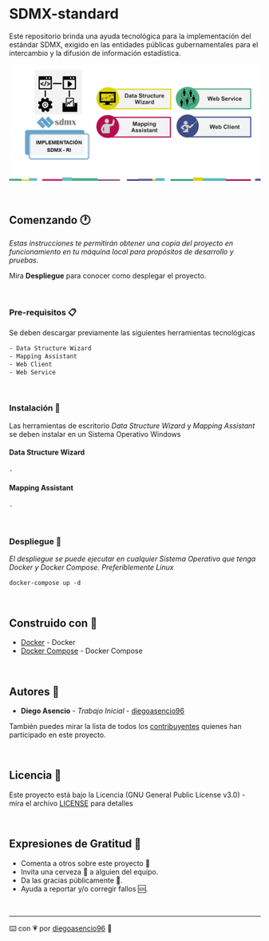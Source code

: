# SDMX-standard

Este repositorio brinda una ayuda tecnológica para la implementación del estándar SDMX, exigido en las entidades públicas gubernamentales para el intercambio y la difusión de información estadística.

![Ciclo del proceso de implementación del estándar SDMX](resources/images/sdmx-estandar.jpg)

<br>

## Comenzando :clock1:

_Estas instrucciones te permitirán obtener una copia del proyecto en funcionamiento en tu máquina local para propósitos de desarrollo y pruebas._

Mira **Despliegue** para conocer como desplegar el proyecto.

<br>

### Pre-requisitos :clipboard:

Se deben descargar previamente las siguientes herramientas tecnológicas 

```
- Data Structure Wizard
- Mapping Assistant
- Web Client
- Web Service
```

<br>

### Instalación :wrench:

Las herramientas de escritorio _Data Structure Wizard_ y _Mapping Assistant_ se deben instalar en un Sistema Operativo Windows

#### Data Structure Wizard

```
-
```

#### Mapping Assistant

```
-
```

<br>

### Despliegue :rocket:

_El despliegue se puede ejecutar en cualquier Sistema Operativo que tenga Docker y Docker Compose. Preferiblemente Linux_

```
docker-compose up -d
```

<br>

## Construido con :hammer:

* [Docker](https://docs.docker.com/install/) - Docker
* [Docker Compose](https://docs.docker.com/compose/) - Docker Compose

<br>

## Autores :clap:

* **Diego Asencio** - *Trabajo Inicial* - [diegoasencio96](https://github.com/diegoasencio96)

También puedes mirar la lista de todos los [contribuyentes](https://github.com/diegoasencio96/SDMX-standard/graphs/contributors) quíenes han participado en este proyecto. 

<br>

## Licencia :scroll:

Este proyecto está bajo la Licencia (GNU General Public License v3.0) - mira el archivo [LICENSE](LICENSE) para detalles

<br>

## Expresiones de Gratitud :gift:

* Comenta a otros sobre este proyecto :loudspeaker:
* Invita una cerveza :beer: a alguien del equipo. 
* Da las gracias públicamente :wave:.
* Ayuda a reportar y/o corregir fallos :sos:.

<br>

---
⌨️ con :heartpulse: por [diegoasencio96](https://github.com/diegoasencio96) :man:
